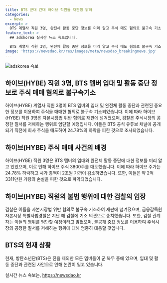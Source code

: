 ```yaml
---
title: BTS 군대 간대 하이브 직원들 재판행 밝혀
categories:
  - News
excerpt: >
  BTS 계열사 직원 3명, 완전체 활동 중단 정보를 미리 알고 주식 매도 혐의로 불구속 기소  BTS 멤버의 입대와 활동 중단 여부를 미리 알고 공개 직전에 하이브 주식을 매도한 계열사 직원 3명이 불구속 기소됐다. 해당 영상이 공개 직전에 주식을 매도해 2억원 이상의 손실을 피한 것으로 조사됐으며, 검찰은 이들을 자본시장법 위반 혐의로 기소했다. 방탄소년단은 현재 진을 제외한 멤버들이 군 복무 중이다.
feature_text: >
  ## adskorea 실시간 뉴스 속보입니다.

  BTS 계열사 직원 3명, 완전체 활동 중단 정보를 미리 알고 주식 매도 혐의로 불구속 기소  BTS 멤버의 입대와 활동 중단 여부를 미리 알고 공개 직전에 하이브 주식을 매도한 계열사 직원 3명이 불구속 기소됐다. 해당 영상이 공개 직전에 주식을 매도해 2억원 이상의 손실을 피한 것으로 조사됐으며, 검찰은 이들을 자본시장법 위반 혐의로 기소했다. 방탄소년단은 현재 진을 제외한 멤버들이 군 복무 중이다.
image: 'https://newsdao.kr/res/images/meta/newsdao_breakingnews.jpg'
---
```


<p><img src="https://newsdao.kr/res/images/meta/newsdao_breakingnews.jpg" alt="adskorea 속보" /></p>

<h2 data-ke-size="size26">하이브(HYBE) 직원 3명, BTS 멤버 입대 및 활동 중단 정보로 주식 매매 혐의로 불구속기소</h2>

<p data-ke-size="size16">하이브(HYBE) 계열사 직원 3명이 BTS 멤버의 입대 및 완전체 활동 중단과 관련된 중요한 정보를 이용하여 주식을 매매한 혐의로 불구속 기소되었습니다. 이에 따라 하이브(HYBE) 직원 3명은 자본시장법 위반 혐의로 재판에 넘겨졌으며, 검찰은 주식시장의 공정한 질서를 저해하는 행위로 엄단할 예정입니다. 이들은 BTS 공식 유튜브 채널에 공개되기 직전에 회사 주식을 매도하여 24.78%의 하락을 피한 것으로 조사되었습니다.</p>

<h2 data-ke-size="size26">하이브(HYBE) 주식 매매 사건의 배경</h2>

<p data-ke-size="size16">하이브(HYBE) 직원 3명은 BTS 멤버의 입대와 완전체 활동 중단에 대한 정보를 미리 알고 있었으며, 이로 인해 하이브 주식 3800주를 매도했습니다. 이에 따라 하이브 주가는 24.78% 하락하고 시가 총액이 2조원 가까이 감소하였습니다. 또한, 이들은 약 2억3311만원 가량의 손실을 피한 것으로 파악되었습니다.</p>

<h2 data-ke-size="size26">하이브(HYBE) 직원의 불법 행위에 대한 검찰의 입장</h2>

<p data-ke-size="size16">검찰은 이들을 자본시장법 위반 혐의로 불구속 기소하여 재판에 넘겨졌으며, 금융감독원 자본시장 특별사법경찰은 지난 해 검찰에 기소 의견으로 송치했습니다. 또한, 검찰 관계자는 이들의 행위를 엄단할 예정이라고 밝혔으며, 불공개 중요 정보를 이용하여 주식시장의 공정한 질서를 저해하는 행위에 대해 엄중히 대응할 것입니다.</p>

<h2 data-ke-size="size26">BTS의 현재 상황</h2>

<p data-ke-size="size16">현재, 방탄소년단(BTS)은 진을 제외한 모든 멤버들이 군 복무 중에 있으며, 입대 및 활동 중단과 관련된 사안으로 인해 논란이 일고 있습니다.</p>
실시간 뉴스 속보는, <a href="https://newsdao.kr" rel="dofollow">https://newsdao.kr</a>


